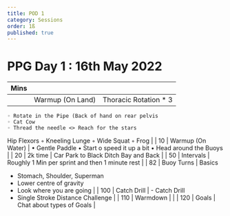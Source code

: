 ```yaml
---
title: POD 1
category: Sessions
order: 1ß
published: true
---
```


# PPG Day 1 : 16th May 2022

| Mins |  |  |
| --- | --- | --- |
|  | Warmup (On Land) | Thoracic Rotation * 3
    ◦ Rotate in the Pipe (Back of hand on rear pelvis
    ◦ Cat Cow
    ◦ Thread the needle <> Reach for the stars

Hip Flexors
    ◦ Kneeling Lunge
    ◦ Wide Squat
    ◦ Frog |
| 10 | Warmup (On Water)  | • Gentle Paddle
• Start o speed it up a bit
• Head around the Buoys |
| 20 | 2k time | Car Park to Black Ditch Bay and Back |
| 50 | Intervals | Roughly 1 Min per sprint and then 1 minute rest |
| 82 | Buoy Turns | Basics
- Stomach, Shoulder, Superman
- Lower centre of gravity
- Look where you are going |
| 100 | Catch Drill | - Catch Drill 
- Single Stroke Distance Challenge |
| 110 | Warmdown |  |
| 120 | Goals | Chat about types of Goals |